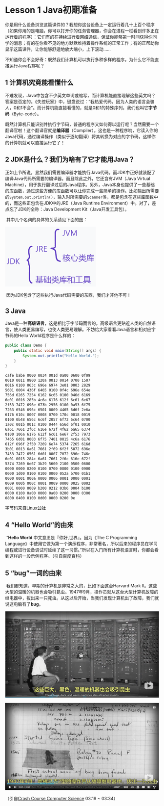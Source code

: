 # Lesson 1 Java初期准备

​		你是用什么设备浏览这篇课件的？我想你这台设备上一定运行着几十上百个程序（如果你用的是电脑，你可以打开你的任务管理器，你会在进程一栏看到许多正在运行着的程序）：它们有的在持续进行着网络通信，保证你能够第一时间获得你同学的消息；有的在你看不见的地方默默维持着操作系统的正常工作；有的正帮助你显示这篇课件，让你能够舒适地放大缩小，上下滚动……

​		不知道你会不会好奇：既然我们计算机可以执行多种多样的程序，为什么它不能直接运行Java程序呢？



## 1 计算机究竟能看懂什么

​		不难发现，Java中包含不少英文单词或缩写，而计算机能直接理解这些英文吗？答案是否定的。《失控玩家》中，键盘说过：“我热爱代码，因为人类的语言会骗人，0和1不会”。而计算机能直接看懂的，就是0和1的特殊序列，我们也叫它**字节码**（Byte-code）。

​		既然计算机只能识别并执行字节码，普通的程序又如何得以运行呢？当然需要一个翻译官啦！这个翻译官就是**编译器**（Compiler）。这也是一种程序哟，它读入你的Java代码，通过编译操作（类似于逐句翻译）将其转换为对应的字节码，这样你的计算机就可以直接运行它了！



## 2 JDK是什么？我们为啥有了它才能用Java？

​		正如上节所说，显然我们需要编译器才能执行Java代码。而JDK中正好就装配了编译Java代码所需要的编译器。而且除此之外，它还含有JVM（Java Virtual Machine），用于执行翻译过后的Java程序。另外，Java本身也提供了一些基础的库函数，通过这些方便的库函数可以让你完成一些简单的操作。比如输出所需要的`System.out.println()`，输入时所需要的`Scanner`类，都是包含在这些库函数中的，而这些正包含在JDK中的JRE（Java Runtime Environment）中。对了，差点忘了JDK的全称：Java Development Kit（Java开发工具包）。

​		其中几个名词的具体的关系请见下面的图：

<img src="./JDK.png" alt="JDK" style="zoom:60%;" />

​		因为JDK包含了这些执行Java代码需要的东西，我们才非他不可！



## 3 Java

​		Java是一种**高级语言**，这是相比于字节码而言的。高级语言更贴近人类的自然语言，使人类更易编写，也使人类更易理解。不妨给大家看看Java语言和相对应字节码的Hello World程序是什么样的：

```java
public class Demo {
    public static void main(String[] args) {
        System.out.println("Hello World.");
    }
}
```

```
cafe babe 0000 0034 001d 0a00 0600 0f09
0010 0011 0800 120a 0013 0014 0700 1507
0016 0100 063c 696e 6974 3e01 0003 2829
5601 0004 436f 6465 0100 0f4c 696e 654e
756d 6265 7254 6162 6c65 0100 046d 6169
6e01 0016 285b 4c6a 6176 612f 6c61 6e67
2f53 7472 696e 673b 2956 0100 0a53 6f75
7263 6546 696c 6501 0009 4465 6d6f 2e6a
6176 610c 0007 0008 0700 170c 0018 0019
0100 0b48 656c 6c6f 2057 6f72 6c64 0700
1a0c 001b 001c 0100 0444 656d 6f01 0010
6a61 7661 2f6c 616e 672f 4f62 6a65 6374
0100 106a 6176 612f 6c61 6e67 2f53 7973
7465 6d01 0003 6f75 7401 0015 4c6a 6176
612f 696f 2f50 7269 6e74 5374 7265 616d
3b01 0013 6a61 7661 2f69 6f2f 5072 696e
7453 7472 6561 6d01 0007 7072 696e 746c
6e01 0015 284c 6a61 7661 2f6c 616e 672f
5374 7269 6e67 3b29 5600 2100 0500 0600
0000 0000 0200 0100 0700 0800 0100 0900
0000 1d00 0100 0100 0000 052a b700 01b1
0000 0001 000a 0000 0006 0001 0000 0001
0009 000b 000c 0001 0009 0000 0025 0002
0001 0000 0009 b200 0212 03b6 0004 b100
0000 0100 0a00 0000 0a00 0200 0000 0300
0800 0400 0100 0d00 0000 0200 0e
```

字节码来自[Linux公社](https://www.linuxidc.com/Linux/2018-03/151358.htm?utm_source=tuicool&utm_medium=referral)



## 4 “Hello World”的由来

​		“**Hello World** 中文意思是『你好,世界』。因为《The C Programming Language》中使用它做为第一个演示程序，非常著名，所以后来的程序员在学习编程或进行设备调试时延续了这一习惯。”所以在入门所有计算机语言时，你都会看到这样的一段示例程序。（引自[百度百科](https://baike.baidu.com/item/hello%20world/85501?fr=aladdin)）



## 5 “bug”一词的由来

​		我们都知道，早期的计算机是非常之大的，比如下面这台Harvard Mark II。这些大型的温暖的机器也会吸引昆虫。1947年9月，操作员就从这台大型计算机故障的继电器中，拔出来一只死虫。从这以后开始，当我们发现计算机出了故障，我们就说这电脑有了**bug**。

![bug1](./bug1.png)

![bug2](./bug2.png)

（引自[Crash Course Computer Science](https://www.bilibili.com/video/BV1EW411u7th?p=2) 03:19 ~ 03:34）

